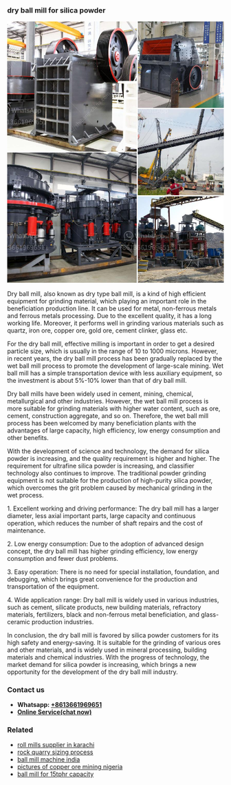 <h3>dry ball mill for silica powder</h3><img src='1708309464.jpg' alt=''><p>Dry ball mill, also known as dry type ball mill, is a kind of high efficient equipment for grinding material, which playing an important role in the beneficiation production line. It can be used for metal, non-ferrous metals and ferrous metals processing. Due to the excellent quality, it has a long working life. Moreover, it performs well in grinding various materials such as quartz, iron ore, copper ore, gold ore, cement clinker, glass etc.</p><p>For the dry ball mill, effective milling is important in order to get a desired particle size, which is usually in the range of 10 to 1000 microns. However, in recent years, the dry ball mill process has been gradually replaced by the wet ball mill process to promote the development of large-scale mining. Wet ball mill has a simple transportation device with less auxiliary equipment, so the investment is about 5%-10% lower than that of dry ball mill.</p><p>Dry ball mills have been widely used in cement, mining, chemical, metallurgical and other industries. However, the wet ball mill process is more suitable for grinding materials with higher water content, such as ore, cement, construction aggregate, and so on. Therefore, the wet ball mill process has been welcomed by many beneficiation plants with the advantages of large capacity, high efficiency, low energy consumption and other benefits.</p><p>With the development of science and technology, the demand for silica powder is increasing, and the quality requirement is higher and higher. The requirement for ultrafine silica powder is increasing, and classifier technology also continues to improve. The traditional powder grinding equipment is not suitable for the production of high-purity silica powder, which overcomes the grit problem caused by mechanical grinding in the wet process.</p><p>1. Excellent working and driving performance: The dry ball mill has a larger diameter, less axial important parts, large capacity and continuous operation, which reduces the number of shaft repairs and the cost of maintenance.</p><p>2. Low energy consumption: Due to the adoption of advanced design concept, the dry ball mill has higher grinding efficiency, low energy consumption and fewer dust problems.</p><p>3. Easy operation: There is no need for special installation, foundation, and debugging, which brings great convenience for the production and transportation of the equipment.</p><p>4. Wide application range: Dry ball mill is widely used in various industries, such as cement, silicate products, new building materials, refractory materials, fertilizers, black and non-ferrous metal beneficiation, and glass-ceramic production industries.</p><p>In conclusion, the dry ball mill is favored by silica powder customers for its high safety and energy-saving. It is suitable for the grinding of various ores and other materials, and is widely used in mineral processing, building materials and chemical industries. With the progress of technology, the market demand for silica powder is increasing, which brings a new opportunity for the development of the dry ball mill industry.</p><h3>Contact us</h3><ul><li><strong>Whatsapp:&nbsp;<a href="https://wa.me/8613661969651">+8613661969651</a></strong></li><li><a href="https://swt.shibang-china.com/?git&amp;zhl&amp;dry ball mill for silica powder"><strong>Online Service(chat now)</strong></a></li></ul><h3>Related</h3><ul><li><a href='roll mills supplier in karachi.md'>roll mills supplier in karachi</a></li><li><a href='rock quarry sizing process.md'>rock quarry sizing process</a></li><li><a href='ball mill machine india.md'>ball mill machine india</a></li><li><a href='pictures of copper ore mining nigeria.md'>pictures of copper ore mining nigeria</a></li><li><a href='ball mill for 15tphr capacity.md'>ball mill for 15tphr capacity</a></li></ul>